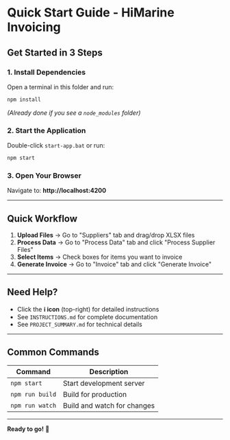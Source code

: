 # Quick Start Guide - HiMarine Invoicing

## Get Started in 3 Steps

### 1. Install Dependencies
Open a terminal in this folder and run:
```bash
npm install
```
*(Already done if you see a `node_modules` folder)*

### 2. Start the Application
Double-click `start-app.bat` or run:
```bash
npm start
```

### 3. Open Your Browser
Navigate to: **http://localhost:4200**

---

## Quick Workflow

1. **Upload Files** → Go to "Suppliers" tab and drag/drop XLSX files
2. **Process Data** → Go to "Process Data" tab and click "Process Supplier Files"
3. **Select Items** → Check boxes for items you want to invoice
4. **Generate Invoice** → Go to "Invoice" tab and click "Generate Invoice"

---

## Need Help?

- Click the **ℹ️ icon** (top-right) for detailed instructions
- See `INSTRUCTIONS.md` for complete documentation
- See `PROJECT_SUMMARY.md` for technical details

---

## Common Commands

| Command | Description |
|---------|-------------|
| `npm start` | Start development server |
| `npm run build` | Build for production |
| `npm run watch` | Build and watch for changes |

---

**Ready to go!** 🚀

